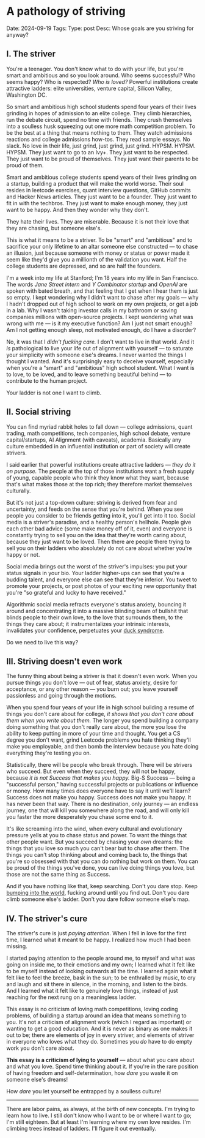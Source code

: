 # A pathology of striving
Date: 2024-09-19
Tags:
Type: post
Desc: Whose goals are you striving for anyway?

## I. The striver
<span class="dropcap" letter="Y">Y</span>ou're a teenager. You don't know what to do with your life, but you're smart and ambitious and so you look around. Who seems successful? Who seems happy? Who is respected? *Who is loved?* Powerful institutions create attractive ladders: elite universities, venture capital, Silicon Valley, Washington DC. 

So smart and ambitious high school students spend four years of their lives grinding in hopes of admission to an elite college. They climb hierarchies, run the debate circuit, spend no time with friends. They crush themselves into a soulless husk squeezing out one more math competition problem. To be the best at a thing that means nothing to them. They watch admissions reactions and college admissions how-tos. They read sample essays. No slack. No love in their life, just grind, just grind, just grind. HYPSM. HYPSM. HYPSM. They just want to go to an Ivy+. They just want to be respected. They just want to be proud of themselves. They just want their parents to be proud of them.

Smart and ambitious college students spend years of their lives grinding on a startup, building a product that will make the world worse. Their soul resides in leetcode exercises, quant interview questions, GitHub commits and Hacker News articles. They just want to be a founder. They just want to fit in with the techbros. They just want to make enough money, they just want to be happy. And then they wonder why they don't.

They hate their lives. They are miserable. Because it is not their love that they are chasing, but someone else's.

This is what it means to be a striver. To be "smart" and "ambitious" and to sacrifice your only lifetime to an altar someone else constructed — to chase an illusion, just because someone with money or status or power made it seem like they'd give you a millionth of the validation you want. Half the college students are depressed, and so are half the founders. 

I'm a week into my life at Stanford; I'm 18 years into my life in San Francisco. The words *Jane Street intern* and *Y Combinator startup* and *OpenAI* are spoken with bated breath, and that feeling that I get when I hear them is just so empty. I kept wondering why I didn't want to chase after my goals — why I hadn't dropped out of high school to work on my own projects, or get a job in a lab. Why I wasn't taking investor calls in my bathroom or saving companies millions with open-source projects. I kept wondering what was wrong with me — is it my executive function? Am I just not smart enough? Am I not getting enough sleep, not motivated enough, do I have a disorder?  

No, it was that I *didn't fucking care.* I don't want to live in that world. And it *is* pathological to live your life out of alignment with yourself — to saturate your simplicity with someone else's dreams. I never wanted the things I thought I wanted. And it's surprisingly easy to deceive yourself, especially when you're a "smart" and "ambitious" high school student. What I want is to love, to be loved, and to leave something beautiful behind — to contribute to the human project.

Your ladder is not one I want to climb. 


## II. Social striving

<span class="dropcap" letter="Y">Y</span>ou can find myriad rabbit holes to fall down — college admissions, quant trading, math competitions, tech companies, high school debate, venture capital/startups, AI Alignment (with caveats), academia. Basically any culture embedded in an influential institution or part of society will create strivers.

I said earlier that powerful institutions create attractive ladders — *they do it on purpose.* The people at the top of those institutions want a fresh supply of young, capable people who think they know what they want, because that's what makes those at the top rich; they therefore market themselves culturally. 

But it's not just a top-down culture: striving is derived from fear and uncertainty, and feeds on the sense that you're behind. When you see people you consider to be friends getting into it, you'll get into it too. Social media is a striver's paradise, and a healthy person's hellhole. People give each other bad advice (some make money off of it, even) and everyone is constantly trying to sell you on the idea that they're worth caring about, because they just want to be loved. Then there are people there trying to sell you on their ladders who absolutely do not care about whether you're happy or not.

Social media brings out the worst of the striver's impulses: you put your status signals in your bio. Your ladder higher-ups can see that you're a budding talent, and everyone else can see that they're inferior. You tweet to promote your projects, or post photos of your exciting new opportunity that you're "so grateful and lucky to have received."

Algorithmic social media refracts everyone's status anxiety, bouncing it around and concentrating it into a massive blinding beam of bullshit that blinds people to their own love, to the love that surrounds them, to the things they care about; it instrumentalizes your intrinsic interests, invalidates your confidence, perpetuates your [duck syndrome](https://www.betterhelp.com/advice/stress/what-is-duck-syndrome-are-you-suffering-from-it/).

Do we need to live this way?

## III. Striving doesn't even work

<span class="dropcap" letter="T">T</span>he funny thing about being a striver is that it doesn't even work. When you pursue things you don't love — out of fear, status anxiety, desire for acceptance, or any other reason — you burn out; you leave yourself passionless and going through the motions.

When you spend four years of your life in high school building a resume of things you don't care about for college, *it shows that you don't care about them when you write about them.* The longer you spend building a company doing something that you don't really care about, the more you lose the ability to keep putting in more of your time and thought. You get a CS degree you don't want, grind Leetcode problems you hate thinking they'll make you employable, and then bomb the interview because you hate doing everything they're testing you on.

Statistically, there will be people who break through. There will be strivers who succeed. But even when they succeed, they will not be happy, because *it is not Success that makes you happy.* Big-S Success — being a "successful person," having successful projects or publications or influence or money. How many times does everyone have to say it until we'll learn? Success does not make you happy. Success does not make you happy. It has never been that way. There is no destination, only journey — an endless journey, one that will kill you somewhere along the road, and will only kill you faster the more desperately you chase some end to it. 

It's like screaming into the wind, when every cultural and evolutionary pressure yells at you to chase status and power. To want the things that other people want. But you succeed by chasing your *own* dreams: the things that you love so much you can't bear but to chase after them. The things you can't stop thinking about and coming back to, the things that you're so obsessed with that you can do nothing but work on them. You can be proud of the things you've done, you can live doing things you love, but those are not the same thing as Success. 

And if you have nothing like that, keep searching. Don't you dare stop. Keep [bumping into the world](https://mindingourway.com/dive-in-2/), fucking around until you find out. Don't you dare climb someone else's ladder. Don't you dare follow someone else's map. 

## IV. The striver's cure

<span class="dropcap" letter="T">T</span>he striver's cure is just *paying attention*. When I fell in love for the first time, I learned what it meant to be happy. I realized how much I had been missing. 

I started paying attention to the people around me, to myself and what was going on inside me, to their emotions and my own; I learned what it felt like to be myself instead of looking outwards all the time. I learned again what it felt like to feel the breeze, bask in the sun; to be enthralled by music, to cry and laugh and sit there in silence, in the morning, and listen to the birds. And I learned what it felt like to genuinely love things, instead of just reaching for the next rung on a meaningless ladder.

This essay is no criticism of loving math competitions, loving coding problems, of building a startup around an idea that means something to you. It's not a criticism of alignment work (which I regard as important) or wanting to get a good education. And it is never as binary as one makes it out to be; there are elements of joy in every striver, and elements of striver in everyone who loves what they do. Sometimes you *do* have to do empty work you don't care about.

**This essay is a criticism of lying to yourself** — about what you care about and what you love. Spend time thinking about it. If you're in the rare position of having freedom and self-determination, how *dare* you waste it on someone else's dreams! 

How *dare* you let yourself be entrapped by a soulless culture!

--- 

There are labor pains, as always, at the birth of new concepts. I'm trying to learn how to live. I still don't know who I want to be or where I want to go; I'm still eighteen. But at least I'm learning where my own love resides. I'm climbing trees instead of ladders. I'll figure it out eventually.